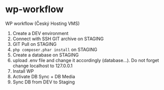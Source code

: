 # wp-workflow
WP workflow (Český Hosting VMS)

1. Create a DEV environment
2. Connect with SSH GIT archive on STAGING
3. GIT Pull on STAGING
4. `php composer.phar install` on STAGING
5. Create a database on STAGING
6. upload .env file and change it accordingly (database...). Do not forget change localhost to 127.0.0.1
7. Install WP
8. Activate DB Sync + DB Media
9. Sync DB from DEV to Staging
